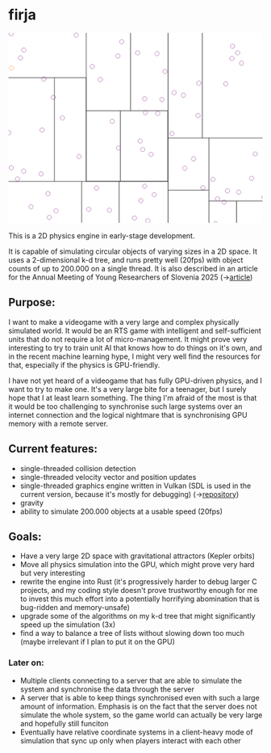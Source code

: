 # firja
![vizualizirana simulacija](https://github.com/telvivace/firja/blob/mr25/art/firja_screenshot.png)

This is a 2D physics engine in early-stage development.

It is capable of simulating circular objects of varying sizes in a 2D space. It uses a 2-dimensional k-d
tree, and runs pretty well (20fps) with object counts of up to 200.000 on a single thread. It is also described
in an article for the Annual Meeting of Young Researchers of Slovenia 2025 (->[article](https://github.com/telvivace/firja-doc))

## Purpose:
I want to make a videogame with a very large and complex physically simulated world. It would be
an RTS game with intelligent and self-sufficient units that do not require a lot of micro-management.
It might prove very interesting to try to train unit AI that knows how to do things on it's own, and
in the recent machine learning hype, I might very well find the resources for that, especially if the
physics is GPU-friendly.

I have not yet heard of a videogame that has fully GPU-driven physics, and I want to try to make one.
It's a very large bite for a teenager, but I surely hope that I at least learn something. The thing
I'm afraid of the most is that it would be too challenging to synchronise such large systems over
an internet connection and the logical nightmare that is synchronising GPU memory with a remote server.

## Current features:

- single-threaded collision detection
- single-threaded velocity vector and position updates
- single-threaded graphics engine written in Vulkan (SDL is used in the current version, because it's mostly for debugging) (->[repository](https://repo.ijs.si/kema/orbit-rts-graphics))
- gravity
- ability to simulate 200.000 objects at a usable speed (20fps)

## Goals:
- Have a very large 2D space with gravitational attractors (Kepler orbits)
- Move all physics simulation into the GPU, which might prove very hard but very interesting
- rewrite the engine into Rust (it's progressively harder to debug larger C projects, and my coding
style doesn't prove trustworthy enough for me to invest this much effort into a potentially horrifying abomination
that is bug-ridden and memory-unsafe)
- upgrade some of the algorithms on my k-d tree that might significantly speed up the simulation (3x)
- find a way to balance a tree of lists without slowing down too much (maybe irrelevant if I plan
to put it on the GPU)



### Later on:
- Multiple clients connecting to a server that are able to simulate the system and synchronise the
data through the server
- A server that is able to keep things synchronised even with such a large amount of information.
Emphasis is on the fact that the server does not simulate the whole system, so the game world can actually
be very large and hopefully still funciton
- Eventually have relative coordinate systems in a client-heavy mode of simulation that sync up only when players interact with each other
